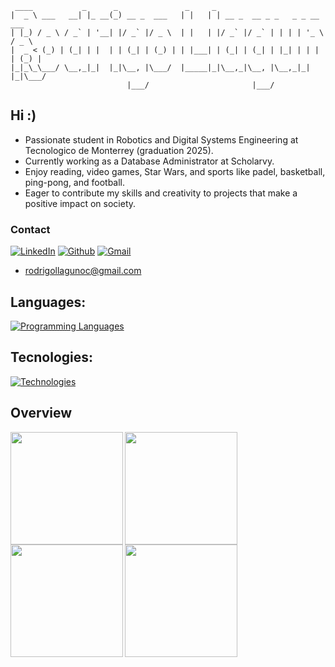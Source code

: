 ```
 ____           _      _               _     _                               
|  _ \ ___   __| |_ __(_) __ _  ___   | |   | | __ _  __ _ _   _ _ __   ___  
| |_) / _ \ / _` | '__| |/ _` |/ _ \  | |   | |/ _` |/ _` | | | | '_ \ / _ \ 
|  _ < (_) | (_| | |  | | (_| | (_) | | |___| | (_| | (_| | |_| | | | | (_) |
|_|_\_\___/ \__,_|_|  |_|\__, |\___/  |_____|_|\__,_|\__, |\__,_|_| |_|\___/ 
                          |___/                       |___/
```

## Hi :)
- Passionate student in Robotics and Digital Systems Engineering at Tecnologico de Monterrey (graduation 2025). 
- Currently working as a Database Administrator at Scholarvy.
- Enjoy reading, video games, Star Wars, and sports like padel, basketball, ping-pong, and football.
- Eager to contribute my skills and creativity to projects that make a positive impact on society.

### Contact
[![LinkedIn](https://skillicons.dev/icons?i=linkedin)](https://www.linkedin.com/in/rodrigo-llaguno) [![Github](https://skillicons.dev/icons?i=github)](https://www.github.com/rllaguno) [![Gmail](https://skillicons.dev/icons?i=gmail)](mailto:rodrigollagunoc@gmail.com) 
* rodrigollagunoc@gmail.com

## Languages:
[![Programming Languages](https://skillicons.dev/icons?i=python,cpp,c,arduino,matlab)]()

## Tecnologies:
[![Technologies](https://skillicons.dev/icons?i=ros,processing,mysql,postgres,html,css,nodejs,postman,aws,docker,vscode,visualstudio,figma,git,github,ubuntu,linux,raspberrypi,windows,obsidian)](https://skillicons.dev)

## Overview 
<div align="left">
<a href="https://github.com/rllaguno">
<img align="left" src="http://github-profile-summary-cards.vercel.app/api/cards/profile-details?username=rllaguno&theme=transparent" height="180em" />
<img align="left" src="http://github-profile-summary-cards.vercel.app/api/cards/stats?username=rllaguno&theme=transparent" height="180em" />
<img align="left" src="http://github-profile-summary-cards.vercel.app/api/cards/most-commit-language?username=rllaguno&theme=transparent" height="180em" />
<img align="left" src="http://github-profile-summary-cards.vercel.app/api/cards/repos-per-language?username=rllaguno&theme=transparent" height="180em" />
</div>
